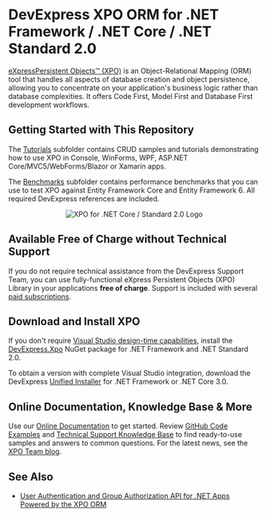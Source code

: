 # DevExpress XPO ORM for .NET Framework / .NET Core / .NET Standard 2.0

[eXpressPersistent Objects™ (XPO)](https://www.devexpress.com/Products/NET/ORM/?utm_source=GitHub&utm_medium=ReadMe&utm_campaign=XPO&utm_content=Root) is an Object-Relational Mapping (ORM) tool that handles all aspects of database creation and object persistence, allowing you to concentrate on your application's business logic rather than database complexities. It offers Code First, Model First and Database First development workflows.

## Getting Started with This Repository
The [Tutorials](Tutorials) subfolder contains CRUD samples and tutorials demonstrating how to use XPO in Console, WinForms, WPF, ASP.NET Core/MVC5/WebForms/Blazor or Xamarin apps. 

The [Benchmarks](Benchmarks) subfolder contains performance benchmarks that you can use to test XPO against Entity Framework Core and Entity Framework 6. All required DevExpress references are included.

<p align="center">
  <img src="https://user-images.githubusercontent.com/5479762/32771815-03632fa0-c935-11e7-9f19-2297bd4cc3f5.png" alt="XPO for .NET Core / Standard 2.0 Logo"/>
</p>

## Available Free of Charge without Technical Support
If you do not require technical assistance from the DevExpress Support Team, you can use fully-functional eXpress Persistent Objects (XPO) Library in your applications **free of charge**. Support is included with several [paid subscriptions](https://www.devexpress.com/products/net/orm/?utm_source=GitHub&utm_medium=ReadMe&utm_campaign=XPO&utm_content=Root#Pricing).

## Download and Install XPO
If you don't require [Visual Studio design-time capabilities](https://docs.devexpress.com/XPO/14809/design-time-features), install the [DevExpress\.Xpo](https://www.nuget.org/packages/DevExpress.Xpo/) NuGet package for .NET Framework and .NET Standard 2.0.

To obtain a version with complete Visual Studio integration, download the DevExpress [Unified Installer](https://www.devexpress.com/Products/Try/?utm_source=GitHub&utm_medium=ReadMe&utm_campaign=XPO&utm_content=Root) for .NET Framework or .NET Core 3.0.

## Online Documentation, Knowledge Base & More

Use our [Online Documentation](https://docs.devexpress.com/XPO/) to get started. Review [GitHub Code Examples](https://github.com/DevExpress-Examples?q=eXpress+Persistent+Objects) and [Technical Support Knowledge Base](https://www.devexpress.com/sc) to find ready-to-use samples and answers to common questions. For the latest news, see the [XPO Team blog](https://community.devexpress.com/blogs/xpo/default.aspx).

## See Also
* [User Authentication and Group Authorization API for .NET Apps Powered by the XPO ORM](https://github.com/DevExpress-Examples/XAF_how-to-use-the-integrated-mode-of-the-security-system-in-non-xaf-applications-e4908)
